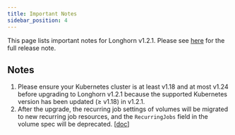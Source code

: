 ```yaml
---
title: Important Notes
sidebar_position: 4
---
```


<head>
  <link rel="canonical" href="https://main--longhornio-docusaurus.netlify.app/index"/>
</head>

This page lists important notes for Longhorn v1.2.1.
Please see [here](https://github.com/longhorn/longhorn/releases/tag/v1.2.1) for the full release note.

## Notes
1. Please ensure your Kubernetes cluster is at least v1.18 and at most v1.24 before upgrading to Longhorn v1.2.1 because the supported Kubernetes version has been updated (≥ v1.18) in v1.2.1.
1. After the upgrade, the recurring job settings of volumes will be migrated to new recurring job resources, and the `RecurringJobs` field in the volume spec will be deprecated. [[doc](https://longhorn.io/docs/1.2.1/deploy/upgrade#4-automatically-migrate-recurring-jobs)]
